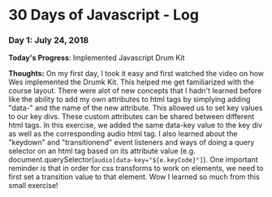 # 30 Days of Javascript - Log

### Day 1: July 24, 2018

**Today's Progress**:  Implemented Javascript Drum Kit

**Thoughts:** On my first day, I took it easy and first watched the video on how Wes implemented the Drumk Kit. This helped me get 
familiarized with the course layout. There were alot of new concepts that I hadn't learned before like the ability to add my own 
attributes to html tags by simplying adding "data-" and the name of the new attribute. This allowed us to set key values to our key divs.
These custom attributes can be shared between different html tags. In this exercise, we added the same data-key value to the key div as well
as the corresponding audio html tag. I also learned about the "keydown" and "transitionend" event listeners and ways of doing a query selector 
on an html tag based on its attribute value (e.g. document.querySelector(`audio[data-key="${e.keyCode}"]`). One important reminder is that in 
order for css transforms to work on elements, we need to first set a transition value to that element. Wow I learned so much from this small exercise!